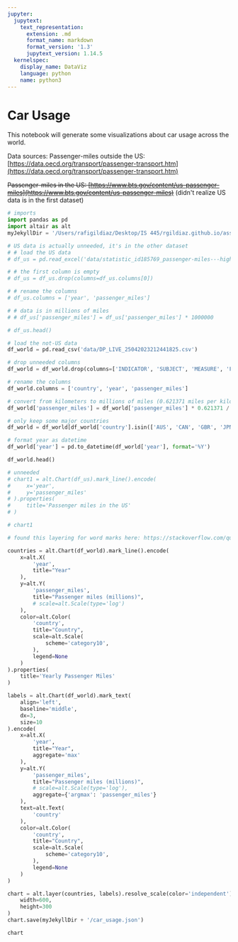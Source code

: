 ```yaml
---
jupyter:
  jupytext:
    text_representation:
      extension: .md
      format_name: markdown
      format_version: '1.3'
      jupytext_version: 1.14.5
  kernelspec:
    display_name: DataViz
    language: python
    name: python3
---
```


# Car Usage
This notebook will generate some visualizations about car usage across the world.

Data sources:
Passenger-miles outside the US: [https://data.oecd.org/transport/passenger-transport.htm](https://data.oecd.org/transport/passenger-transport.htm)

~~Passenger-miles in the US: [https://www.bts.gov/content/us-passenger-miles](https://www.bts.gov/content/us-passenger-miles)~~ (didn't realize US data is in the first dataset)

```python
# imports
import pandas as pd
import altair as alt
myJekyllDir = '/Users/rafigildiaz/Desktop/IS 445/rgildiaz.github.io/assets/json'
```

```python
# US data is actually unneeded, it's in the other dataset
# # load the US data
# df_us = pd.read_excel('data/statistic_id185769_passenger-miles---highway-traffic-in-the-united-states-1990-2019.xlsx', sheet_name='Data', skiprows=4)

# # the first column is empty
# df_us = df_us.drop(columns=df_us.columns[0])

# # rename the columns
# df_us.columns = ['year', 'passenger_miles']

# # data is in millions of miles
# # df_us['passenger_miles'] = df_us['passenger_miles'] * 1000000

# df_us.head()
```

```python
# load the not-US data
df_world = pd.read_csv('data/DP_LIVE_25042023212441825.csv')

# drop unneeded columns
df_world = df_world.drop(columns=['INDICATOR', 'SUBJECT', 'MEASURE', 'FREQUENCY', 'Flag Codes'])

# rename the columns
df_world.columns = ['country', 'year', 'passenger_miles']

# convert from kilometers to millions of miles (0.621371 miles per kilometer)
df_world['passenger_miles'] = df_world['passenger_miles'] * 0.621371 / 1000000

# only keep some major countries
df_world = df_world[df_world['country'].isin(['AUS', 'CAN', 'GBR', 'JPN', 'USA'])]

# format year as datetime
df_world['year'] = pd.to_datetime(df_world['year'], format='%Y')

df_world.head()
```

```python
# unneeded
# chart1 = alt.Chart(df_us).mark_line().encode(
#     x='year',
#     y='passenger_miles'
# ).properties(
#     title='Passenger miles in the US'
# )

# chart1
```

```python
# found this layering for word marks here: https://stackoverflow.com/questions/61194028/adding-labels-at-end-of-line-chart-in-altair

countries = alt.Chart(df_world).mark_line().encode(
    x=alt.X(
        'year',
        title="Year"
    ),
    y=alt.Y(
        'passenger_miles',
        title="Passenger miles (millions)",
        # scale=alt.Scale(type='log')
    ),
    color=alt.Color(
        'country',
        title="Country",
        scale=alt.Scale(
            scheme='category10',
        ),
        legend=None
    )
).properties(
    title='Yearly Passenger Miles'
)

labels = alt.Chart(df_world).mark_text(
    align='left',
    baseline='middle',
    dx=3,
    size=10
).encode(
    x=alt.X(
        'year',
        title="Year",
        aggregate='max'
    ),
    y=alt.Y(
        'passenger_miles',
        title="Passenger miles (millions)",
        # scale=alt.Scale(type='log'),
        aggregate={'argmax': 'passenger_miles'}
    ),
    text=alt.Text(
        'country'
    ),
    color=alt.Color(
        'country',
        title="Country",
        scale=alt.Scale(
            scheme='category10',
        ),
        legend=None
    )
)

chart = alt.layer(countries, labels).resolve_scale(color='independent').properties(
    width=600,
    height=300
)
chart.save(myJekyllDir + '/car_usage.json')

chart
```
